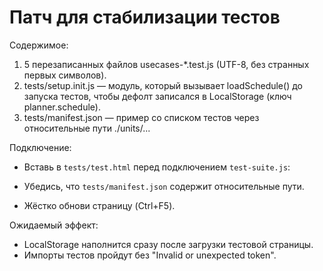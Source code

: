 # Патч для стабилизации тестов

Содержимое:
1) 5 перезаписанных файлов usecases-*.test.js (UTF-8, без странных первых символов).
2) tests/setup.init.js — модуль, который вызывает loadSchedule() до запуска тестов,
   чтобы дефолт записался в LocalStorage (ключ planner.schedule).
3) tests/manifest.json — пример со списком тестов через относительные пути ./units/...

Подключение:
- Вставь в `tests/test.html` перед подключением `test-suite.js`:
  <script type="module" src="./setup.init.js"></script>

- Убедись, что `tests/manifest.json` содержит относительные пути.
- Жёстко обнови страницу (Ctrl+F5).

Ожидаемый эффект:
- LocalStorage наполнится сразу после загрузки тестовой страницы.
- Импорты тестов пройдут без "Invalid or unexpected token".
